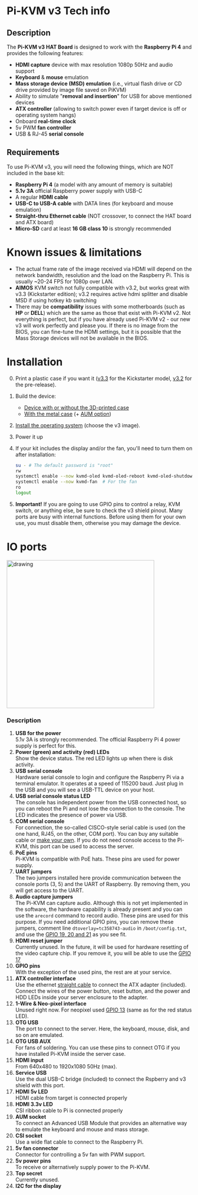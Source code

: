 # Pi-KVM v3 Tech info

## Description
The **Pi-KVM v3 HAT Board** is designed to work with the **Raspberry Pi 4** and provides the following features:
* **HDMI capture** device with max resolution 1080p 50Hz and audio support
* **Keyboard** & **mouse** emulation
* **Mass storage device (MSD) emulation** (i.e., virtual flash drive or CD drive provided by image file saved on PiKVM)
* Ability to simulate "**removal and insertion**" for USB for above mentioned devices
* **ATX controller** (allowing to switch power even if target device is off or operating system hangs)
* Onboard **real-time clock**
* 5v PWM **fan controller**
* USB & RJ-45 **serial console**

## Requirements
To use Pi-KVM v3, you will need the following things, which are NOT included in the base kit:
* **Raspberry Pi 4** (a model with any amount of memory is suitable)
* **5.1v 3A** official Raspberry power supply with USB-C
* A regular **HDMI cable**
* **USB-C to USB-A cable** with DATA lines (for keyboard and mouse emulation)
* **Straight-thru Ethernet cable** (NOT crossover, to connect the HAT board and ATX board)
* **Micro-SD** card at least **16 GB class 10** is strongly recommended
   
# Known issues & limitations
* The actual frame rate of the image received via HDMI will depend on the network bandwidth, resolution and the load on the Raspberry Pi. This is usually ~20-24 FPS for 1080p over LAN.
* **AIMOS** KVM switch not fully compatible with v3.2, but works great with v3.3 (Kickstarter edition); v3.2 requires active hdmi splitter and disable MSD if using hotkey kb switching
* There may be **compatibility** issues with some motherboards (such as **HP** or **DELL**) which are the same as those that exist with Pi-KVM v2. Not everything is perfect, but if you have already used Pi-KVM v2 - our new v3 will work perfectly and please you. If there is no image from the BIOS, you can fine-tune the HDMI settings, but it is possible that the Mass Storage devices will not be available in the BIOS.
   
# Installation
0. Print a plastic case if you want it ([v3.3](../stl/v3.3/README.md) for the Kickstarter model, [v3.2](../stl/v3.2/README.md) for the pre-release).
1. Build the device:
    * [Device with or without the 3D-printed case](https://www.youtube.com/watch?v=-SRL92VJ870)
    * [With the metal case](https://www.youtube.com/watch?v=jdqiwHKQcD4) (+ [AUM option](https://youtu.be/GGMufHuqyp0))

3. [Install the operating system](flashing_os.md) (choose the v3 image).
4. Power it up
5. If your kit includes the display and/or the fan, you'll need to turn them on after installation:
   ```bash
   su - # The default password is "root"
   rw
   systemctl enable --now kvmd-oled kvmd-oled-reboot kvmd-oled-shutdown # For the display
   systemctl enable --now kvmd-fan  # For the fan
   ro
   logout
   ```
5. **Important!** If you are going to use GPIO pins to control a relay, KVM switch, or anything else, be sure to check the v3 shield pinout. Many ports are busy with internal functions. Before using them for your own use, you must disable them, otherwise you may damage the device.
   
# IO ports
<img src="../img/v3.png" alt="drawing" height=400/>

### Description
1. **USB for the power**  
  5.1v 3A is strongly recommended. The official Raspberry Pi 4 power supply is perfect for this.
2. **Power (green) and activity (red) LEDs**  
  Show the device status. The red LED lights up when there is disk activity.
3. **USB serial console**  
  Hardware serial console to login and configure the Raspberry Pi via a terminal emulator. It operates at a speed of 115200 baud. Just plug in the USB and you will see a USB-TTL device on your host.
4. **USB serial console status LED**  
  The console has independent power from the USB connected host, so you can reboot the Pi and not lose the connection to the console. The LED indicates the presence of power via USB.
5. **COM serial console**  
  For connection, the so-called CISCO-style serial cable is used (on the one hand, RJ45, on the other, COM port). You can buy any suitable cable or [make your own](https://wiki.mikrotik.com/wiki/Manual:System/Serial_Console). If you do not need console access to the Pi-KVM, this port can be used to access the server.
6. **PoE pins**  
  Pi-KVM is compatible with PoE hats. These pins are used for power supply.
7. **UART jumpers**  
  The two jumpers installed here provide communication between the console ports (3, 5) and the UART of Raspberry. By removing them, you will get access to the UART.
8. **Audio capture jumpers**  
  The Pi-KVM can capture audio. Although this is not yet implemented in the software, the hardware capability is already present and you can use the `arecord` command to record audio. These pins are used for this purpose. If you need additional GPIO pins, you can remove these jumpers, comment line `dtoverlay=tc358743-audio` in `/boot/config.txt`, and use the [GPIO 19, 20 and 21](https://pinout.xyz/pinout/pin35_gpio19) as you see fit.
9. **HDMI reset jumper**  
  Currently unused. In the future, it will be used for hardware resetting of the video capture chip. If you remove it, you will be able to use the [GPIO 17]( 
  https://pinout.xyz/pinout/pin11_gpio17)
10. **GPIO pins**  
  With the exception of the used pins, the rest are at your service.
11. **ATX controller interface**  
  Use the ethernet [straight cable](https://www.home-network-help.com/straight.html) to connect the ATX adapter (included). Connect the wires of the power button, reset button, and the power and HDD LEDs inside your server enclosure to the adapter.
12. **1-Wire & Neo-pixel interface**  
  Unused right now. For neopixel used [GPIO 13](https://pinout.xyz/pinout/pin33_gpio13) (same as for the red status LED).
13. **OTG USB**  
  The port to connect to the server. Here, the keyboard, mouse, disk, and so on are emulated.
14. **OTG USB AUX**  
  For fans of soldering. You can use these pins to connect OTG if you have installed Pi-KVM inside the server case.
15. **HDMI input**  
  From 640x480 to 1920x1080 50Hz (max).
16. **Service USB**  
  Use the dual USB-C bridge (included) to connect the Rspberry and v3 shield with this port.
17. **HDMI 5v LED**  
  HDMI cable from target is connected properly
18. **HDMI 3.3v LED**  
  CSI ribbon cable to Pi is connected properly
19. **AUM socket**  
  To connect an Advanced USB Module that provides an alternative way to emulate the keyboard and mouse and mass storage.
20. **CSI socket**  
  Use a wide flat cable to connect to the Raspberry Pi.
21. **5v fan connector**  
  Connector for controlling a 5v fan with PWM support.
22. **5v power pins**  
  To receive or alternatively supply power to the Pi-KVM.
23. **Top secret**  
  Currently unused.
24. **I2C for the display**  
